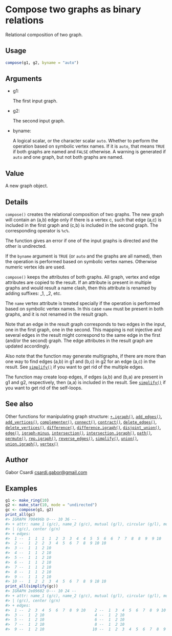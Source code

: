 # Compose two graphs as binary relations

Relational composition of two graph.

## Usage

``` r
compose(g1, g2, byname = "auto")
```

## Arguments

- g1:

  The first input graph.

- g2:

  The second input graph.

- byname:

  A logical scalar, or the character scalar `auto`. Whether to perform
  the operation based on symbolic vertex names. If it is `auto`, that
  means `TRUE` if both graphs are named and `FALSE` otherwise. A warning
  is generated if `auto` and one graph, but not both graphs are named.

## Value

A new graph object.

## Details

`compose()` creates the relational composition of two graphs. The new
graph will contain an (a,b) edge only if there is a vertex c, such that
edge (a,c) is included in the first graph and (c,b) is included in the
second graph. The corresponding operator is `%c%`.

The function gives an error if one of the input graphs is directed and
the other is undirected.

If the `byname` argument is `TRUE` (or `auto` and the graphs are all
named), then the operation is performed based on symbolic vertex names.
Otherwise numeric vertex ids are used.

`compose()` keeps the attributes of both graphs. All graph, vertex and
edge attributes are copied to the result. If an attribute is present in
multiple graphs and would result a name clash, then this attribute is
renamed by adding suffixes: \_1, \_2, etc.

The `name` vertex attribute is treated specially if the operation is
performed based on symbolic vertex names. In this case `name` must be
present in both graphs, and it is not renamed in the result graph.

Note that an edge in the result graph corresponds to two edges in the
input, one in the first graph, one in the second. This mapping is not
injective and several edges in the result might correspond to the same
edge in the first (and/or the second) graph. The edge attributes in the
result graph are updated accordingly.

Also note that the function may generate multigraphs, if there are more
than one way to find edges (a,b) in g1 and (b,c) in g2 for an edge (a,c)
in the result. See
[`simplify()`](https://r.igraph.org/reference/simplify.md) if you want
to get rid of the multiple edges.

The function may create loop edges, if edges (a,b) and (b,a) are present
in g1 and g2, respectively, then (a,a) is included in the result. See
[`simplify()`](https://r.igraph.org/reference/simplify.md) if you want
to get rid of the self-loops.

## See also

Other functions for manipulating graph structure:
[`+.igraph()`](https://r.igraph.org/reference/plus-.igraph.md),
[`add_edges()`](https://r.igraph.org/reference/add_edges.md),
[`add_vertices()`](https://r.igraph.org/reference/add_vertices.md),
[`complementer()`](https://r.igraph.org/reference/complementer.md),
[`connect()`](https://r.igraph.org/reference/ego.md),
[`contract()`](https://r.igraph.org/reference/contract.md),
[`delete_edges()`](https://r.igraph.org/reference/delete_edges.md),
[`delete_vertices()`](https://r.igraph.org/reference/delete_vertices.md),
[`difference()`](https://r.igraph.org/reference/difference.md),
[`difference.igraph()`](https://r.igraph.org/reference/difference.igraph.md),
[`disjoint_union()`](https://r.igraph.org/reference/disjoint_union.md),
[`edge()`](https://r.igraph.org/reference/edge.md),
[`igraph-minus`](https://r.igraph.org/reference/igraph-minus.md),
[`intersection()`](https://r.igraph.org/reference/intersection.md),
[`intersection.igraph()`](https://r.igraph.org/reference/intersection.igraph.md),
[`path()`](https://r.igraph.org/reference/path.md),
[`permute()`](https://r.igraph.org/reference/permute.md),
[`rep.igraph()`](https://r.igraph.org/reference/rep.igraph.md),
[`reverse_edges()`](https://r.igraph.org/reference/reverse_edges.md),
[`simplify()`](https://r.igraph.org/reference/simplify.md),
[`union()`](https://r.igraph.org/reference/union.md),
[`union.igraph()`](https://r.igraph.org/reference/union.igraph.md),
[`vertex()`](https://r.igraph.org/reference/vertex.md)

## Author

Gabor Csardi <csardi.gabor@gmail.com>

## Examples

``` r
g1 <- make_ring(10)
g2 <- make_star(10, mode = "undirected")
gc <- compose(g1, g2)
print_all(gc)
#> IGRAPH 700496b U--- 10 36 -- 
#> + attr: name_1 (g/c), name_2 (g/c), mutual (g/l), circular (g/l), mode
#> | (g/c), center (g/n)
#> + edges:
#>  1 --  1  1  1  1  2  3  3  4  4  5  5  6  6  7  7  8  8  9  9 10
#>  2 --  1  2  2  3  4  5  6  7  8  9 10 10
#>  3 --  1  1  2 10
#>  4 --  1  1  2 10
#>  5 --  1  1  2 10
#>  6 --  1  1  2 10
#>  7 --  1  1  2 10
#>  8 --  1  1  2 10
#>  9 --  1  1  2 10
#> 10 --  1  2  2  3  4  5  6  7  8  9 10 10
print_all(simplify(gc))
#> IGRAPH 2e89602 U--- 10 24 -- 
#> + attr: name_1 (g/c), name_2 (g/c), mutual (g/l), circular (g/l), mode
#> | (g/c), center (g/n)
#> + edges:
#>  1 --  2  3  4  5  6  7  8  9 10    2 --  1  3  4  5  6  7  8  9 10
#>  3 --  1  2 10                      4 --  1  2 10                  
#>  5 --  1  2 10                      6 --  1  2 10                  
#>  7 --  1  2 10                      8 --  1  2 10                  
#>  9 --  1  2 10                     10 --  1  2  3  4  5  6  7  8  9
```
